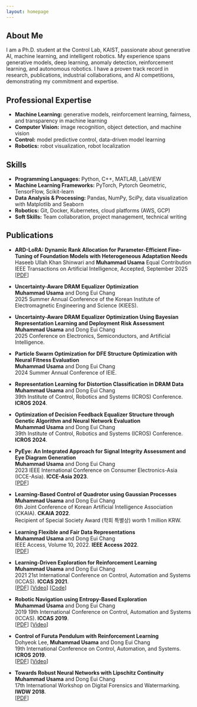```yaml
---
layout: homepage
---
```


## About Me

I am a Ph.D. student at the Control Lab, KAIST, passionate about generative AI, machine learning, and intelligent robotics. My experience spans generative models, deep learning, anomaly detection, reinforcement learning, and autonomous robotics. I have a proven track record in research, publications, industrial collaborations, and AI competitions, demonstrating my commitment and expertise.

## Professional Expertise

- **Machine Learning:** generative models, reinforcement learning, fairness, and transparency in machine learning
- **Computer Vision:** image recognition, object detection, and machine vision 
- **Control:** model predictive control, data-driven model learning
- **Robotics:** robot visualization, robot localization

## Skills

- **Programming Languages:** Python, C++, MATLAB, LabVIEW
- **Machine Learning Frameworks:** PyTorch, Pytorch Geometric, TensorFlow, Scikit-learn 
- **Data Analysis & Processing:** Pandas, NumPy, SciPy, data visualization with Matplotlib and Seaborn
- **Robotics:** Git, Docker, Kubernetes, cloud platforms (AWS, GCP)
- **Soft Skills:** Team collaboration, project management, technical writing

## Publications

- **ARD-LoRA: Dynamic Rank Allocation for Parameter-Efficient Fine-Tuning of Foundation Models with Heterogeneous Adaptation Needs**
  <br>
  Haseeb Ullah Khan Shinwari and **Muhammad Usama**
  Equal Contribution
  <br>
  IEEE Transactions on Artificial Intelligence, Accepted, September 2025
  <br>
  [[PDF](https://arxiv.org/abs/2506.18267)]

- **Uncertainty-Aware DRAM Equalizer Optimization**
  <br>
  **Muhammad Usama** and Dong Eui Chang
  <br>
  2025 Summer Annual Conference of the Korean Institute of Electromagnetic Engineering and Science (KIEES).

- **Uncertainty-Aware DRAM Equalizer Optimization Using Bayesian Representation Learning and Deployment Risk Assessment**
  <br>
  **Muhammad Usama** and Dong Eui Chang
  <br>
  2025 Conference on Electronics, Semiconductors, and Artificial Intelligence.

- **Particle Swarm Optimization for DFE Structure Optimization with Neural Fitness Evaluation**
  <br>
  **Muhammad Usama** and Dong Eui Chang
  <br>
  2024 Summer Annual Conference of IEIE.

- **Representation Learning for Distortion Classification in DRAM Data**
  <br>
  **Muhammad Usama** and Dong Eui Chang
  <br>
  39th Institute of Control, Robotics and Systems (ICROS) Conference. **ICROS 2024**.

- **Optimization of Decision Feedback Equalizer Structure through Genetic Algorithm and Neural Network Evaluation**
  <br>
  **Muhammad Usama** and Dong Eui Chang
  <br>
  39th Institute of Control, Robotics and Systems (ICROS) Conference. **ICROS 2024**.

- **PyEye: An Integrated Approach for Signal Integrity Assessment and Eye Diagram Generation**
  <br>
  **Muhammad Usama** and Dong Eui Chang
  <br>
  2023 IEEE International Conference on Consumer Electronics-Asia (ICCE-Asia). **ICCE-Asia 2023**.
  <br>
  [[PDF](https://ieeexplore.ieee.org/stamp/stamp.jsp?tp=&arnumber=9895225)]

- **Learning-Based Control of Quadrotor using Gaussian Processes**
  <br>
  **Muhammad Usama** and Dong Eui Chang
  <br>
  6th Joint Conference of Korean Artificial Intelligence Association (CKAIA). **CKAIA 2022**.
  <br>
  Recipient of Special Society Award (학회 특별상) worth 1 million KRW.

- **Learning Flexible and Fair Data Representations**
  <br>
  **Muhammad Usama** and Dong Eui Chang
  <br>
  IEEE Access, Volume 10, 2022. **IEEE Access 2022**.
  <br>
  [[PDF](https://ieeexplore.ieee.org/stamp/stamp.jsp?tp=&arnumber=9895225)]


- **Learning-Driven Exploration for Reinforcement Learning**
  <br>
  **Muhammad Usama** and Dong Eui Chang
  <br>
  2021 21st International Conference on Control, Automation and Systems (ICCAS). **ICCAS 2021**.
  <br>
  [[PDF](https://ieeexplore.ieee.org/stamp/stamp.jsp?tp=&arnumber=9649810)] [[Video](https://www.youtube.com/watch?v=nJggIjjzKic)] [[Code](https://github.com/Usama1002/EBE-Exploration)]

- **Robotic Navigation using Entropy-Based Exploration**
  <br>
  **Muhammad Usama** and Dong Eui Chang
  <br>
  2019 19th International Conference on Control, Automation and Systems (ICCAS). **ICCAS 2019**.
  <br>
  [[PDF](https://ieeexplore.ieee.org/stamp/stamp.jsp?arnumber=8971638)] [[Video](https://www.youtube.com/watch?v=NHT-EiN_4n8&t=7s)]

- **Control of Furuta Pendulum with Reinforcement Learning**
  <br>
  Dohyeok Lee, **Muhammad Usama** and Dong Eui Chang
  <br>
  19th International Conference on Control, Automation, and Systems. **ICROS 2019**.
  <br>
  [[PDF](https://koasas.kaist.ac.kr/handle/10203/268603)] [[Video](https://www.youtube.com/watch?v=a6W6u8iMDU8)] 

- **Towards Robust Neural Networks with Lipschitz Continuity**
  <br>
  **Muhammad Usama** and Dong Eui Chang
  <br>
  17th International Workshop on Digital Forensics and Watermarking. **IWDW 2018**.
  <br>
  [[PDF](https://arxiv.org/abs/1811.09008)]


